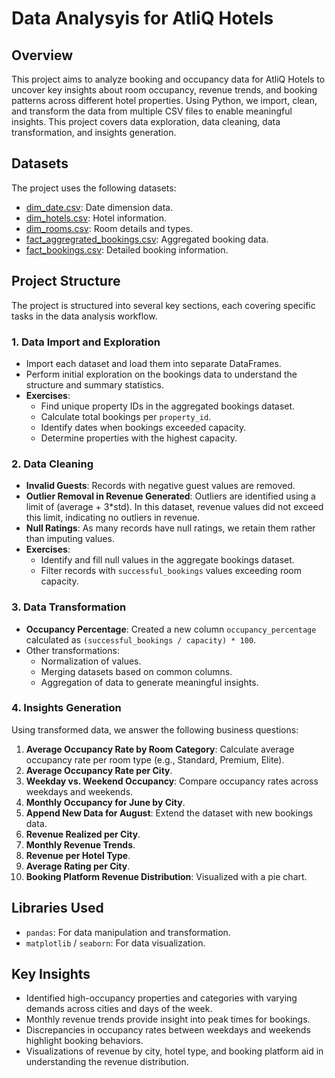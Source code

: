 # Data Analysyis for AtliQ Hotels

## Overview

This project aims to analyze booking and occupancy data for AtliQ Hotels to uncover key insights about room occupancy, revenue trends, and booking patterns across different hotel properties. Using Python, we import, clean, and transform the data from multiple CSV files to enable meaningful insights. This project covers data exploration, data cleaning, data transformation, and insights generation.

## Datasets

The project uses the following datasets:

- [dim_date.csv](https://github.com/BalagoniNuthin/Exploratory-data-analytics-in-hospitality-domain/blob/main/Datasets/dim_date.csv): Date dimension data.
- [dim_hotels.csv](https://github.com/BalagoniNuthin/Exploratory-data-analytics-in-hospitality-domain/blob/main/Datasets/dim_hotels.csv): Hotel information.
- [dim_rooms.csv](https://github.com/BalagoniNuthin/Exploratory-data-analytics-in-hospitality-domain/blob/main/Datasets/dim_rooms.csv): Room details and types.
- [fact_aggregrated_bookings.csv](https://github.com/BalagoniNuthin/Exploratory-data-analytics-in-hospitality-domain/blob/main/Datasets/fact_aggregated_bookings.csv): Aggregated booking data.
- [fact_bookings.csv](https://github.com/BalagoniNuthin/Exploratory-data-analytics-in-hospitality-domain/blob/main/Datasets/fact_bookings.csv): Detailed booking information.

## Project Structure

The project is structured into several key sections, each covering specific tasks in the data analysis workflow.

### 1. Data Import and Exploration

- Import each dataset and load them into separate DataFrames.
- Perform initial exploration on the bookings data to understand the structure and summary statistics.
- **Exercises**:
  - Find unique property IDs in the aggregated bookings dataset.
  - Calculate total bookings per `property_id`.
  - Identify dates when bookings exceeded capacity.
  - Determine properties with the highest capacity.

### 2. Data Cleaning

- **Invalid Guests**: Records with negative guest values are removed.
- **Outlier Removal in Revenue Generated**: Outliers are identified using a limit of (average + 3*std). In this dataset, revenue values did not exceed this limit, indicating no outliers in revenue.
- **Null Ratings**: As many records have null ratings, we retain them rather than imputing values.
- **Exercises**:
  - Identify and fill null values in the aggregate bookings dataset.
  - Filter records with `successful_bookings` values exceeding room capacity.

### 3. Data Transformation

- **Occupancy Percentage**: Created a new column `occupancy_percentage` calculated as `(successful_bookings / capacity) * 100`.
- Other transformations:
  - Normalization of values.
  - Merging datasets based on common columns.
  - Aggregation of data to generate meaningful insights.

### 4. Insights Generation

Using transformed data, we answer the following business questions:

1. **Average Occupancy Rate by Room Category**: Calculate average occupancy rate per room type (e.g., Standard, Premium, Elite).
2. **Average Occupancy Rate per City**.
3. **Weekday vs. Weekend Occupancy**: Compare occupancy rates across weekdays and weekends.
4. **Monthly Occupancy for June by City**.
5. **Append New Data for August**: Extend the dataset with new bookings data.
6. **Revenue Realized per City**.
7. **Monthly Revenue Trends**.
8. **Revenue per Hotel Type**.
9. **Average Rating per City**.
10. **Booking Platform Revenue Distribution**: Visualized with a pie chart.

## Libraries Used

- `pandas`: For data manipulation and transformation.
- `matplotlib` / `seaborn`: For data visualization.

## Key Insights

- Identified high-occupancy properties and categories with varying demands across cities and days of the week.
- Monthly revenue trends provide insight into peak times for bookings.
- Discrepancies in occupancy rates between weekdays and weekends highlight booking behaviors.
- Visualizations of revenue by city, hotel type, and booking platform aid in understanding the revenue distribution.

